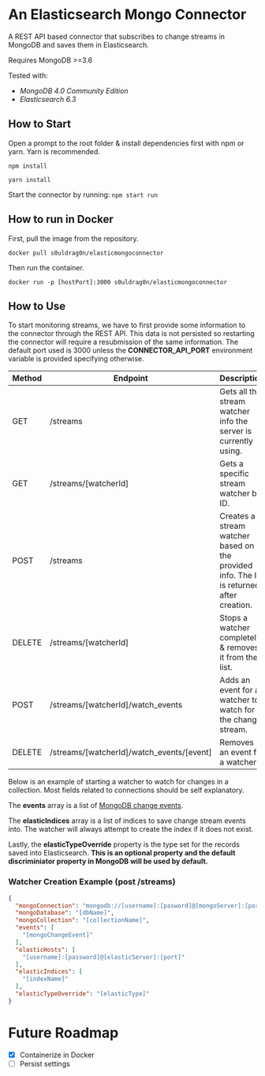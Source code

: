 # An Elasticsearch Mongo Connector
A REST API based connector that subscribes to change streams in MongoDB and saves them in Elasticsearch.

Requires MongoDB >=3.6

Tested with:

* *MongoDB 4.0 Community Edition*
* *Elasticsearch 6.3*

## How to Start
Open a prompt to the root folder & install dependencies first with npm or yarn. Yarn is recommended.

```npm install```

```yarn install```

Start the connector by running: ```npm start run```

## How to run in Docker
First, pull the image from the repository.

```docker pull s0uldrag0n/elasticmongoconnector```

Then run the container.

```docker run -p [hostPort]:3000 s0uldrag0n/elasticmongoconnector```

## How to Use
To start monitoring streams, we have to first provide some information to the connector through the REST API. This data is not persisted so restarting the connector will require a resubmission of the same information. The default port used is 3000 unless the **CONNECTOR_API_PORT** environment variable is provided specifying otherwise.

Method | Endpoint | Description
------ | -------- | -----------
GET | /streams | Gets all the stream watcher info the server is currently using.
GET | /streams/[watcherId] | Gets a specific stream watcher by ID.
POST | /streams | Creates a stream watcher based on the provided info. The ID is returned after creation.
DELETE | /streams/[watcherId] | Stops a watcher completely & removes it from the list.
POST | /streams/[watcherId]/watch_events | Adds an event for a watcher to watch for in the change stream.
DELETE | /streams/[watcherId]/watch_events/[event] | Removes an event for a watcher.

Below is an example of starting a watcher to watch for changes in a collection. Most fields related to connections should be self explanatory.

The **events** array is a list of [MongoDB change events](https://docs.mongodb.com/manual/reference/change-events/#change-stream-output).

The **elasticIndices** array is a list of indices to save change stream events into. The watcher will always attempt to create the index if it does not exist.

Lastly, the **elasticTypeOverride** property is the type set for the records saved into Elasticsearch. **This is an optional property and the default discriminiator property in MongoDB will be used by default.**

### Watcher Creation Example (post /streams)
```json
{
  "mongoConnection": "mongodb://[username]:[pasword]@[mongoServer]:[port]/[dbName]",
  "mongoDatabase": "[dbName]",
  "mongoCollection": "[collectionName]",
  "events": [
    "[mongoChangeEvent]"
  ],
  "elasticHosts": [
    "[username]:[password]@[elasticServer]:[port]"
  ],
  "elasticIndices": [
    "[indexName]"
  ],
  "elasticTypeOverride": "[elasticType]" 
}
```

# Future Roadmap
- [x] Containerize in Docker
- [ ] Persist settings

